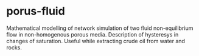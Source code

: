 # porus-fluid
Mathematical modelling of network simulation of two fluid non-equilibrium flow in non-homogenous porous media. Description of hysteresys in changes of saturation. Useful while extracting crude oil from water and rocks.

